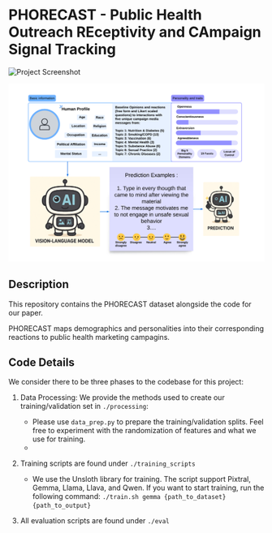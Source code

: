 # PHORECAST - Public Health Outreach REceptivity and CAmpaign Signal Tracking

![Project Screenshot]()

<p align="center">
  <img src="teaser.png" width="" height="">
</p>

## Description
This repository contains the PHORECAST dataset alongside the code for our paper. 

PHORECAST maps demographics and personalities into their corresponding reactions to public health marketing campagins.

## Code Details

We consider there to be three phases to the codebase for this project: 
1. Data Processing: We provide the methods used to create our training/validation set in `./processing`:
    - Please use `data_prep.py` to prepare the training/validation splits. Feel free to experiment with the randomization of features and what we use for training.   
    - 

2. Training scripts are found under `./training_scripts`
    - We use the Unsloth library for training. The script support Pixtral, Gemma, Llama, Llava, and Qwen. If you want to start training, run the following command: ```./train.sh gemma {path_to_dataset} {path_to_output}```
    
3. All evaluation scripts are found under `./eval`

